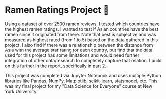 # Ramen Ratings Project 🍜
Using a dataset of over 2500 ramen reviews, I tested which countries have the highest ramen ratings. I wanted to test if Asian countries have the best ramen since it originated from there. Note that best is subjective and was measured as highest rated (from 1 to 5) based on the data gathered in this project. I also find if there was a relationship between the distance from Asia with the average star rating for each country, but find that the data used for this project has some limitations and would need further integration of other data/research to completely capture that relation. I build on this further in the report, specifically in part 2. 

This project was completed via Jupyter Notebook and uses multiple Python libraries like Pandas, NumPy, Matplotlib, scikit-learn, statsmodel, etc. This was my final project for my "Data Science for Everyone" course at New York University. 
